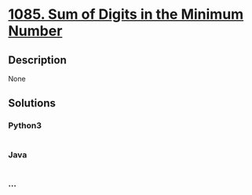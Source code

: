 # [1085. Sum of Digits in the Minimum Number](https://leetcode.com/problems/sum-of-digits-in-the-minimum-number)

## Description
None


## Solutions


### Python3

```python

```

### Java

```java

```

### ...
```

```
